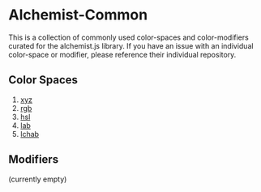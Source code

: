 Alchemist-Common
================

This is a collection of commonly used color-spaces and color-modifiers curated
for the alchemist.js library. If you have an issue with an individual color-space
or modifier, please reference their individual repository.

Color Spaces
------------

1. [xyz]()
2. [rgb]()
3. [hsl]()
4. [lab]()
5. [lchab]()

Modifiers
---------

(currently empty)
